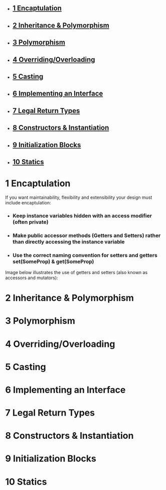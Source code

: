- ## [1 Encaptulation](#1_Encaptulation)
- ## [2 Inheritance & Polymorphism](#2_Inheritance_&_Polymorphism)
- ## [3 Polymorphism](#3_Polymorphism)
- ## [4 Overriding/Overloading](#4_Overriding/Overloading)
- ## [5 Casting](#5_Casting)
- ## [6 Implementing an Interface](#6_Implementing_an_Interface)
- ## [7 Legal Return Types](#7_Legal_Return_Types)
- ## [8 Constructors & Instantiation](#8_Constructors_&_Instantiation)
- ## [9 Initialization Blocks](#9_Initialization_Blocks)
- ## [10 Statics](#10_Statics)

# <a name="1_Encaptulation"></a> 1 Encaptulation

If you want maintainability, flexibility and extensibility your design must include encaptulation:
- ### Keep instance variables hidden with an access modifier (often private)
- ### Make public accessor methods (Getters and Setters) rather than directly accessing the instance variable
- ### Use the correct naming convention for setters and getters set(SomeProp) & get(SomeProp)

Image below illustrates the use of getters and setters (also known as accessors and mutators):


# <a name="2_Inheritance_&_Polymorphism"></a> 2 Inheritance & Polymorphism

# <a name="3_Polymorphism"></a> 3 Polymorphism

# <a name="4_Overriding/Overloading"></a> 4 Overriding/Overloading

# <a name="5_Casting"></a> 5 Casting

# <a name="#6_Implementing_an_Interface"></a> 6 Implementing an Interface

# <a name="7_Legal_Return_Types"></a> 7 Legal Return Types

# <a name="8_Constructors_&_Instantiation"></a> 8 Constructors & Instantiation

# <a name="9_Initialization_Blocks"></a> 9 Initialization Blocks

# <a name="10_Statics"></a> 10 Statics